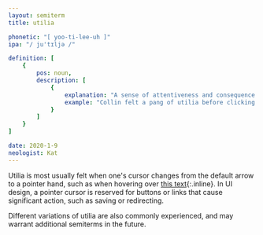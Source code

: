 ```yaml
---
layout: semiterm
title: utilia

phonetic: "[ yoo-ti-lee-uh ]"
ipa: "/ ju'tɪljə /"

definition: [
	{
		pos: noun,
		description: [
			{
				explanation: "A sense of attentiveness and consequence felt when mousing over a website or interface element that changes the user's computer cursor shape.",
				example: "Collin felt a pang of utilia before clicking the purchase button."
			}
		]
	}
]

date: 2020-1-9
neologist: Kat
---
```


Utilia is most usually felt when one's cursor changes from the default arrow to a pointer hand, such as when hovering over [this text](javascript:void(0)){:.inline}. In UI design, a pointer cursor is reserved for buttons or links that cause significant action, such as saving or redirecting.

Different variations of utilia are also commonly experienced, and may warrant additional semiterms in the future.